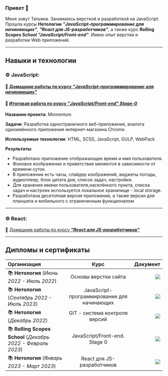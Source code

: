 ### Привет 👋
Меня зовут Татьяна. Занимаюсь версткой и  разработкой на JavaScript. Прошла курсы **Нетологии** ***"JavaScript-программирование для начинающих"***, ***"React для JS-разработчиков"***, а также курс **Rolling Scopes School** ***"JavaScript/Front-end"***. Имею опыт верстки и разработки Web приложений.

---
## Навыки и технологии
### ⚙ **JavaScript**:
#### 🌟 [Домашние работы по курсу ***"JavaScript-программирование для начинающих"***](./project-link/javaskript-dom-home-work.md)

#### 🌟 [Итоговая работа по курсу ***"JavaScript/Front-end" Stage-0***](https://github.com/alekseeva-t-v/momentum)

**Название проекта**: Momentum

**Задачи**: Разработка одностраничного веб-приложения, аналога одноимённого приложения интернет-магазина Chrome.

**Используемые технологии**: HTML, SCSS, JavaScript, GULP, WebPack

**Результаты**:

* Разработано приложение отображающее время и имя пользователя.
* Фоновое изображение и приветствие меняются в зависимости от времени суток.
* В приложении есть часы, слайдер изображений, виджеты погоды, аудиоплеер, блок цитата дня, список задач, настройки.
* Для хранения имени пользователя,населённого пункта, списка задач и настроек используется локальное хранилище - local storage.
* Разработана десктопная версия приложения, а также версии для планшета и мобильного с ограниченным функционалом
---
### ⚙ **React**:
🌟 [Домашние работы по курсу ***"React для JS-разработчиков"***](./project-link/react-home-work.md)

---
## Дипломы и сертификаты
| Организация      | Курс | Документ     |
| :---        |    :----:   |          ---: |
| 📚 **Нетология** (*Июнь 2022 - Июль 2022*) | Основы верстки сайта | <a href="./docs/netology--layout.pdf"><img src="https://img.shields.io/badge/Сертификат-50b8e4?style=for-the-badge"/></a> |
| 📚 **Нетология** (*Сентябрь 2022 - Июль 2023*) | JavaScript-программирование для начинающих | <a href="./docs/netology--javascript.pdf"><img src="https://img.shields.io/badge/  Диплом-50b8e4?style=for-the-badge"/></a> |
| 📚 **Нетология** (*Декабрь 2022*) | GIT - система контроля версий | <a href="./docs/netology--git.pdf"><img src="https://img.shields.io/badge/Сертификат-50b8e4?style=for-the-badge"/></a> |
| 📚 **Rolling Scopes School** (*Декабрь 2022 - Февраль 2023*) | JavaScript/Front-end. Stage 0 | <a href="./docs/rs-school--preschool-javascript-frontend.pdf"><img src="https://img.shields.io/badge/Сертификат-50b8e4?style=for-the-badge"/></a> |
| 📚 **Нетология** (*Январь 2023 - Март 2023*) | React для JS-разработчиков | <a href="./docs/netology--react.pdf"><img src="https://img.shields.io/badge/Удостоверение-50b8e4?style=for-the-badge"/></a>




